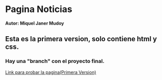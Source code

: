 # Pagina Noticias
**Autor: Miquel Janer Mudoy**

## Esta es la primera version, solo contiene html y css.
### Hay una "branch" con el proyecto final.
[Link para probar la pagina(Primera Version)](https://rawgit.com/Mikelodion/tablonAnuncis/master/html.html)

